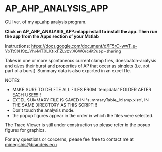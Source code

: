 # AP_AHP_ANALYSIS_APP
GUI ver. of my ap_ahp analysis program. 

**Click on AP_AHP_ANALYSIS_APP.mlappinstall to install the app. Then run the app from the Apps section of your Matlab**


Instructions: https://docs.google.com/document/d/1F5rO-wwT_e-YxTt98H9z_YhoMT0LXt-xFZLvzviX6W8/edit?usp=sharing

Takes in one or more spontaneous current clamp files, does
batch-analysis and gives their burst and properties of AP that occur as
singlets (i.e. not part of a burst). Summary data is also exported in an
excel file.

NOTES: 
- MAKE SURE TO DELETE ALL FILES FROM 'tempdata' FOLDER AFTER EACH USE!!!!!!
- EXCEL SUMMARY FILE IS SAVED IN 'summaryTable_Iclamp.xlsx', IN THE SAME DIRECTORY AS THIS SCRIPT!!! 
- Don't touch the analysis mode.
- the popup figures appear in the order in which the files were selected.


The Trace Viewer is still under construction so please refer to the popup figures for graphics.

For any questions or concerns, please feel free to contact me at minegishis@brandeis.edu
